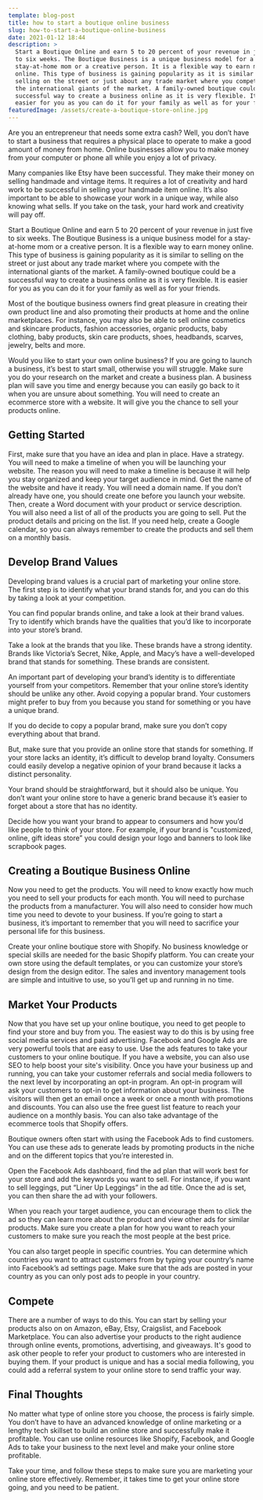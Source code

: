 ```yaml
---
template: blog-post
title: how to start a boutique online business
slug: how-to-start-a-boutique-online-business
date: 2021-01-12 18:44
description: >
  Start a Boutique Online and earn 5 to 20 percent of your revenue in just five
  to six weeks. The Boutique Business is a unique business model for a
  stay-at-home mom or a creative person. It is a flexible way to earn money
  online. This type of business is gaining popularity as it is similar to
  selling on the street or just about any trade market where you compete with
  the international giants of the market. A family-owned boutique could be a
  successful way to create a business online as it is very flexible. It is
  easier for you as you can do it for your family as well as for your friends.
featuredImage: /assets/create-a-boutique-store-online.jpg
---
```

<!--StartFragment-->

Are you an entrepreneur that needs some extra cash? Well, you don’t have to start a business that requires a physical place to operate to make a good amount of money from home. Online businesses allow you to make money from your computer or phone all while you enjoy a lot of privacy.

<!--EndFragment-->

<!--StartFragment-->

Many companies like Etsy have been successful. They make their money on selling handmade and vintage items. It requires a lot of creativity and hard work to be successful in selling your handmade item online. It’s also important to be able to showcase your work in a unique way, while also knowing what sells. If you take on the task, your hard work and creativity will pay off.

<!--EndFragment-->

<!--StartFragment-->

Start a Boutique Online and earn 5 to 20 percent of your revenue in just five to six weeks. The Boutique Business is a unique business model for a stay-at-home mom or a creative person. It is a flexible way to earn money online. This type of business is gaining popularity as it is similar to selling on the street or just about any trade market where you compete with the international giants of the market. A family-owned boutique could be a successful way to create a business online as it is very flexible. It is easier for you as you can do it for your family as well as for your friends.

<!--EndFragment-->

<!--StartFragment-->

Most of the boutique business owners find great pleasure in creating their own product line and also promoting their products at home and the online marketplaces. For instance, you may also be able to sell online cosmetics and skincare products, fashion accessories, organic products, baby clothing, baby products, skin care products, shoes, headbands, scarves, jewelry, belts and more.

<!--EndFragment-->

<!--StartFragment-->

Would you like to start your own online business? If you are going to launch a business, it’s best to start small, otherwise you will struggle. Make sure you do your research on the market and create a business plan. A business plan will save you time and energy because you can easily go back to it when you are unsure about something. You will need to create an ecommerce store with a website. It will give you the chance to sell your products online.

<!--EndFragment-->

<!--StartFragment-->

## Getting Started

<!--EndFragment-->

<!--StartFragment-->

First, make sure that you have an idea and plan in place. Have a strategy. You will need to make a timeline of when you will be launching your website. The reason you will need to make a timeline is because it will help you stay organized and keep your target audience in mind. Get the name of the website and have it ready. You will need a domain name. If you don’t already have one, you should create one before you launch your website. Then, create a Word document with your product or service description. You will also need a list of all of the products you are going to sell. Put the product details and pricing on the list. If you need help, create a Google calendar, so you can always remember to create the products and sell them on a monthly basis.

<!--EndFragment-->

<!--StartFragment-->

## Develop Brand Values

<!--EndFragment-->

<!--StartFragment-->

Developing brand values is a crucial part of marketing your online store. The first step is to identify what your brand stands for, and you can do this by taking a look at your competition.

<!--EndFragment-->

<!--StartFragment-->

You can find popular brands online, and take a look at their brand values. Try to identify which brands have the qualities that you’d like to incorporate into your store’s brand.

<!--EndFragment-->

<!--StartFragment-->

Take a look at the brands that you like. These brands have a strong identity. Brands like Victoria’s Secret, Nike, Apple, and Macy’s have a well-developed brand that stands for something. These brands are consistent.

<!--EndFragment-->

<!--StartFragment-->

An important part of developing your brand’s identity is to differentiate yourself from your competitors. Remember that your online store’s identity should be unlike any other. Avoid copying a popular brand. Your customers might prefer to buy from you because you stand for something or you have a unique brand.

<!--EndFragment-->

<!--StartFragment-->

If you do decide to copy a popular brand, make sure you don’t copy everything about that brand.

<!--EndFragment-->

<!--StartFragment-->

But, make sure that you provide an online store that stands for something. If your store lacks an identity, it’s difficult to develop brand loyalty. Consumers could easily develop a negative opinion of your brand because it lacks a distinct personality.

<!--EndFragment-->

<!--StartFragment-->

Your brand should be straightforward, but it should also be unique. You don’t want your online store to have a generic brand because it’s easier to forget about a store that has no identity.

<!--EndFragment-->

<!--StartFragment-->

Decide how you want your brand to appear to consumers and how you’d like people to think of your store. For example, if your brand is "customized, online, gift ideas store” you could design your logo and banners to look like scrapbook pages. 

<!--EndFragment-->

<!--StartFragment-->

## Creating a Boutique Business Online

<!--EndFragment-->

<!--StartFragment-->

Now you need to get the products. You will need to know exactly how much you need to sell your products for each month. You will need to purchase the products from a manufacturer. You will also need to consider how much time you need to devote to your business. If you’re going to start a business, it’s important to remember that you will need to sacrifice your personal life for this business.

<!--EndFragment-->

<!--StartFragment-->

Create your online boutique store with Shopify. No business knowledge or special skills are needed for the basic Shopify platform. You can create your own store using the default templates, or you can customize your store’s design from the design editor. The sales and inventory management tools are simple and intuitive to use, so you’ll get up and running in no time.

<!--EndFragment-->

<!--StartFragment-->

## Market Your Products

<!--EndFragment-->

<!--StartFragment-->

Now that you have set up your online boutique, you need to get people to find your store and buy from you. The easiest way to do this is by using free social media services and paid advertising. Facebook and Google Ads are very powerful tools that are easy to use. Use the ads features to take your customers to your online boutique. If you have a website, you can also use SEO to help boost your site's visibility. Once you have your business up and running, you can take your customer referrals and social media followers to the next level by incorporating an opt-in program. An opt-in program will ask your customers to opt-in to get information about your business. The visitors will then get an email once a week or once a month with promotions and discounts. You can also use the free guest list feature to reach your audience on a monthly basis.  You can also take advantage of the ecommerce tools that Shopify offers.

<!--EndFragment-->

<!--StartFragment-->

Boutique owners often start with using the Facebook Ads to find customers. You can use these ads to generate leads by promoting products in the niche and on the different topics that you’re interested in.

<!--EndFragment-->

<!--StartFragment-->

Open the Facebook Ads dashboard, find the ad plan that will work best for your store and add the keywords you want to sell. For instance, if you want to sell leggings, put “Liner Up Leggings” in the ad title. Once the ad is set, you can then share the ad with your followers.

<!--EndFragment-->

<!--StartFragment-->

When you reach your target audience, you can encourage them to click the ad so they can learn more about the product and view other ads for similar products. Make sure you create a plan for how you want to reach your customers to make sure you reach the most people at the best price.

<!--EndFragment-->

<!--StartFragment-->

You can also target people in specific countries. You can determine which countries you want to attract customers from by typing your country’s name into Facebook’s ad settings page. Make sure that the ads are posted in your country as you can only post ads to people in your country.

<!--EndFragment-->

<!--StartFragment-->

## Compete

<!--EndFragment-->

<!--StartFragment-->

There are a number of ways to do this. You can start by selling your products also on on Amazon, eBay, Etsy, Craigslist, and Facebook Marketplace. You can also advertise your products to the right audience through online events, promotions, advertising, and giveaways. It's good to ask other people to refer your product to customers who are interested in buying them. If your product is unique and has a social media following, you could add a referral system to your online store to send traffic your way.

<!--EndFragment-->

<!--StartFragment-->

## Final Thoughts

<!--EndFragment-->

<!--StartFragment-->

No matter what type of online store you choose, the process is fairly simple. You don’t have to have an advanced knowledge of online marketing or a lengthy tech skillset to build an online store and successfully make it profitable. You can use online resources like Shopify, Facebook, and Google Ads to take your business to the next level and make your online store profitable.

<!--EndFragment-->

<!--StartFragment-->

Take your time, and follow these steps to make sure you are marketing your online store effectively. Remember, it takes time to get your online store going, and you need to be patient.

<!--EndFragment-->